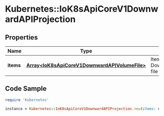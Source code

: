 # Kubernetes::IoK8sApiCoreV1DownwardAPIProjection

## Properties

Name | Type | Description | Notes
------------ | ------------- | ------------- | -------------
**items** | [**Array&lt;IoK8sApiCoreV1DownwardAPIVolumeFile&gt;**](IoK8sApiCoreV1DownwardAPIVolumeFile.md) | Items is a list of DownwardAPIVolume file | [optional] 

## Code Sample

```ruby
require 'Kubernetes'

instance = Kubernetes::IoK8sApiCoreV1DownwardAPIProjection.new(items: null)
```


